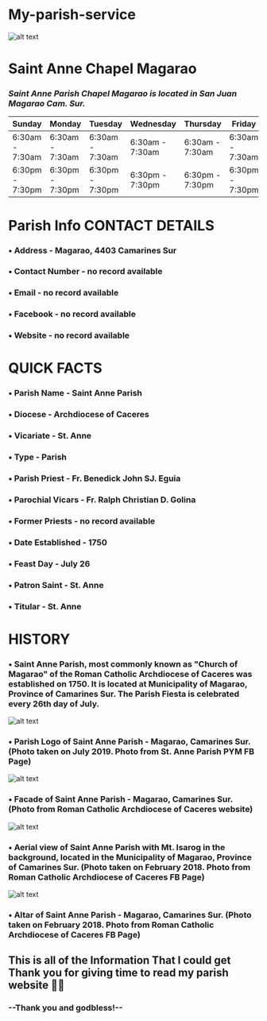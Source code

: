 # My-parish-service
![alt text](https://tse4.mm.bing.net/th?id=OIP.pgu7rWGS4Wyng51sjiKm4wHaFj&pid=Api&P=0&h=220)
# Saint Anne Chapel Magarao 
### *Saint Anne Parish Chapel Magarao is located in San Juan Magarao Cam. Sur.*
| Sunday | Monday | Tuesday | Wednesday | Thursday | Friday | Saturday |
| ----------- | ----------- | ----------- | ----------- | ----------- | ----------- | ----------- |
| 6:30am - 7:30am | 6:30am - 7:30am | 6:30am - 7:30am | 6:30am - 7:30am | 6:30am - 7:30am | 6:30am - 7:30am | 6:30am - 7:30am |
| 6:30pm - 7:30pm | 6:30pm - 7:30pm | 6:30pm - 7:30pm | 6:30pm - 7:30pm | 6:30pm - 7:30pm | 6:30pm - 7:30pm | 6:30pm - 7:30pm |
# Parish Info CONTACT DETAILS
### • Address - Magarao, 4403 Camarines Sur
### • Contact Number - no record available
### • Email - no record available
### • Facebook - no record available
### • Website - no record available
# QUICK FACTS
### • Parish Name - Saint Anne Parish
### • Diocese - Archdiocese of Caceres
### • Vicariate - St. Anne
### • Type - Parish
### • Parish Priest - Fr. Benedick John SJ. Eguia 
### • Parochial Vicars - Fr. Ralph Christian D. Golina
### • Former Priests - no record available
### • Date Established - 1750 
### • Feast Day - July 26
### • Patron Saint - St. Anne
### • Titular - St. Anne
# HISTORY
### • Saint Anne Parish, most commonly known as "Church of Magarao" of the Roman Catholic Archdiocese of Caceres was established on 1750. It is located at Municipality of Magarao, Province of Camarines Sur. The Parish Fiesta is celebrated every 26th day of July.
![alt text](https://blogger.googleusercontent.com/img/b/R29vZ2xl/AVvXsEgZfAJwgfuUgtAHxr2VDnxRJVRuSfhrcW_FhyJk7ok8a-qFI7WZoGHa-O5vAs2_4UoGdTkqhCzREULHE7OYt5Y8KlmexUHM2KGY0U6hRvXfLrYCURo7gchyvIFf7pDkjGdFd6EY5k1QgDczS1voqYdyJ6H-3iwUE6TGHoIDtVmAIgj5TgBCSPKG494J3g/w318-h320/Saint%20Anne%20Parish%20-%20Magarao,%20Camarines%20Sur%20-%20Logo.jpg)
### • Parish Logo of Saint Anne Parish - Magarao, Camarines Sur. (Photo taken on July 2019. Photo from St. Anne Parish PYM FB Page)
![alt text](https://blogger.googleusercontent.com/img/b/R29vZ2xl/AVvXsEgdqtokA-vqvu6qrK-BwBO4DSZZZ9jv6MRxZhwRgAB0v1VkQ8o9ZulN0Qt5Vx8SC7NZWCgaRZshJ4BRVWQuLlsfpDq2Im_1wJ6foMeKv_xDCTJQpNGBgnPUSsuPUJ0dqogGUQtAi5UbGfuBwo9M1i8uTJBChOKDeo4whcT31MUuStcs3csXZ9bmE3bmAw/w320-h240/Saint%20Anne%20Parish%20-%20Magarao,%20Camarines%20Sur.png)
### • Facade of Saint Anne Parish - Magarao, Camarines Sur. (Photo from Roman Catholic Archdiocese of Caceres website)
![alt text](https://blogger.googleusercontent.com/img/b/R29vZ2xl/AVvXsEheYb3_LqVfclp57kcCFZ1wD0AfJ5h7agmR8X9fBScYqgXUxlKNEXQISKSBnqTIvtYhgNV6ZmJUsbM7rVJ7AtfhU4BkKX4a4IhMjXAictDZxlWYCs_CRaaSDYK1APcy0CcGW_XDWclWL9avItXkTqGmAKfkcKz8ueEdGSswtI6EKSx66Y4j7O1XpxIf8g/w320-h240/Saint%20Anne%20Parish%20-%20Magarao,%20Camarines%20Sur%20-%20Aerial.jpg)
### • Aerial view of Saint Anne Parish with Mt. Isarog in the background, located in the Municipality of Magarao, Province of Camarines Sur. (Photo taken on February 2018. Photo from Roman Catholic Archdiocese of Caceres FB Page)
![alt text](https://blogger.googleusercontent.com/img/b/R29vZ2xl/AVvXsEhdqkQf8S9i80YTKZfU0am06uPKq9ZO6uht1oe7KiVcIKBVHF3anARcWncNaViSEzDjELNEUQA1XmX7vHCIASph1PssVx5nq3pU-HG5Ls7c3Jb_HvDtBmj6TL-ZLaEXQj747DXZ3jbG205sh8L-y5U2kR8LM0-1G3edabQ0ZsbPS2HVjSbM9ulu-mw67A/w320-h187/Saint%20Anne%20Parish%20-%20Magarao,%20Camarines%20Sur%20-%20Altar.png)
### • Altar of Saint Anne Parish - Magarao, Camarines Sur. (Photo taken on February 2018. Photo from Roman Catholic Archdiocese of Caceres FB Page)

## This is all of the Information That I could get Thank you for giving time to read my parish website 🎉😁
### --Thank you and godbless!--
